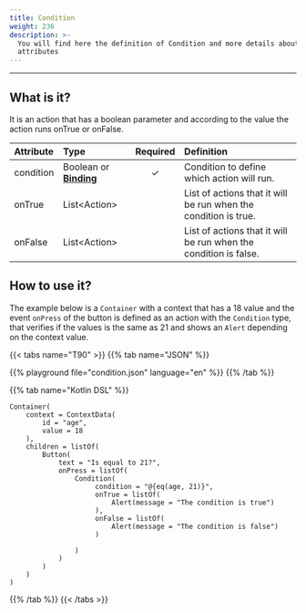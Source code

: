 ```yaml
---
title: Condition
weight: 236
description: >-
  You will find here the definition of Condition and more details about its
  attributes
---
```


---

## What is it? 

It is an action that has a boolean parameter and according to the value the action runs onTrue or onFalse. 

| Attribute | Type | Required | Definition |
| :--- | :--- | :---: | :--- |
| condition | Boolean or [**Binding**](../../context/#binding) | ✓ | Condition to define which action will run.  |
| onTrue | List&lt;Action&gt; |   | List of actions that it will be run when the condition is true. |
| onFalse | List&lt;Action&gt; |   | List of actions that it will be run when the condition is false. |

## How to use it? 

The example below is a `Container` with a context that has a 18 value and the event `onPress` of the button is defined as an action with the `Condition` type, that verifies if the values is the same as 21 and shows an `Alert` depending on the context value. 

{{< tabs name="T90" >}}
{{% tab name="JSON" %}}
<!-- json-playground:condition.json
{
   "_beagleComponent_":"beagle:container",
   "children":[
      {
         "_beagleComponent_":"beagle:button",
         "text":"Is equal to 21?",
         "onPress":[
            {
               "_beagleAction_":"beagle:condition",
               "condition":"@{eq(age, 21)}",
               "onTrue":[
                  {
                     "_beagleAction_":"beagle:alert",
                     "title":"onTrue",
                     "message":"Condition is true"
                  }
               ],
               "onFalse":[
                  {
                     "_beagleAction_":"beagle:alert",
                     "title":"onFalse",
                     "message":"Condition is false"
                  }
               ]
            }
         ]
      }
   ],
   "context":{
      "id":"age",
      "value":18
   }
}
-->
{{% playground file="condition.json" language="en" %}}
{{% /tab %}}

{{% tab name="Kotlin DSL" %}}
```
Container(
    context = ContextData(
        id = "age",
        value = 18
    ),
    children = listOf(
        Button(
            text = "Is equal to 21?",
            onPress = listOf(
                Condition(
                     condition = "@{eq(age, 21)}",
                     onTrue = listOf(
                         Alert(message = "The condition is true")
                     ),
                     onFalse = listOf(
                         Alert(message = "The condition is false")
                     )
                      
                )
            )
        )
    )
)
```
{{% /tab %}}
{{< /tabs >}}
